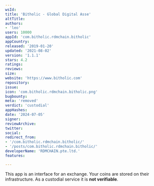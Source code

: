 ```yaml
---
wsId: 
title: 'Bitholic - Global Digital Asse'
altTitle: 
authors:
- 'leo'
users: 10000
appId: 'com.bitholic.rdmchain.bitholic'
appCountry: 
released: '2019-01-20'
updated: '2021-08-02'
version: '1.1.1'
stars: 4.2
ratings: 
reviews: 
size: 
website: 'https://www.bitholic.com'
repository: 
issue: 
icon: 'com.bitholic.rdmchain.bitholic.png'
bugbounty: 
meta: 'removed'
verdict: 'custodial'
appHashes: 
date: '2024-07-05'
signer: 
reviewArchive: 
twitter: 
social: 
redirect_from:
- '/com.bitholic.rdmchain.bitholic/'
- '/posts/com.bitholic.rdmchain.bitholic/'
developerName: 'RDMCHAIN.pte.ltd.'
features: 

---
```


This app is an interface for an exchange. Your coins are stored on their
infrastructure. As a custodial service it is **not verifiable**.

